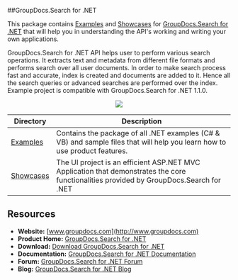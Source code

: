 ##GroupDocs.Search for .NET

This package contains [Examples](https://github.com/groupdocs-search/GroupDocs.Search-for-.NET/tree/master/Examples) and [Showcases](https://github.com/groupdocs-search/GroupDocs.Search-for-.NET/tree/master/Showcases/GroupDocs.Search-UI) for [GroupDocs.Search for .NET](http://groupdocs.com/dot-net/document-search-library) that will help you in understanding the API's working and writing your own applications.

GroupDocs.Search for .NET API helps user to perform various search operations. It extracts text and metadata from different file formats and performs search over all user documents. In order to make search process fast and accurate, index is created and documents are added to it. Hence all the search queries or advanced searches are performed over the index.
Example project is compatible with GroupDocs.Search for .NET 1.1.0.

<p align="center">

  <a title="Download complete GroupDocs.Search for .NET source code" href="https://codeload.github.com/groupdocs-search/GroupDocs.Search-for-.NET/zip/master">
	<img src="https://raw.github.com/AsposeExamples/java-examples-dashboard/master/images/downloadZip-Button-Large.png" />
  </a>
</p>

Directory | Description
--------- | -----------
[Examples](https://github.com/groupdocs-search/GroupDocs.Search-for-.NET/tree/master/Examples)  | Contains the package of all .NET examples (C# & VB) and sample files that will help you learn how to use product features. 
[Showcases](https://github.com/groupdocs-search/GroupDocs.Search-for-.NET/tree/master/Showcases/GroupDocs.Search-UI)  | The UI project is an efficient ASP.NET MVC Application that demonstrates the core functionalities provided by GroupDocs.Search for .NET

## Resources

+ **Website:** [www.groupdocs.com](http://www.groupdocs.com)
+ **Product Home:** [GroupDocs.Search for .NET](http://groupdocs.com/dot-net/document-search-api)
+ **Download:** [Download GroupDocs.Search for .NET](http://groupdocs.com/Community/files/8/.net-libraries/groupdocs_search_for_.net/default.aspx)
+ **Documentation:** [GroupDocs.Search for .NET Documentation](http://www.groupdocs.com/docs/display/searchnet/Getting+Started)
+ **Forum:** [GroupDocs.Search for .NET Forum](http://groupdocs.com/Community/forums/groupdocs.search-product-family/52/showforum.aspx)
+ **Blog:** [GroupDocs.Search for .NET Blog](#)
